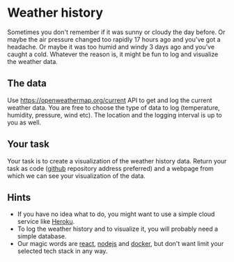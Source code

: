 # Weather history

Sometimes you don't remember if it was sunny or cloudy the day before. Or maybe the air pressure changed too rapidly 17 hours ago and you've got a headache. Or maybe it was too humid and windy 3 days ago and you’ve caught a cold. Whatever the reason is, it might be fun to log and visualize the weather data.

## The data

Use https://openweathermap.org/current API to get and log the current weather data. You are free to choose the type of data to log (temperature, humidity, pressure, wind etc). The location and the logging interval is up to you as well. 

## Your task

Your task is to create a visualization of the weather history data. Return your task as code ([github](https://www.github.com) repository address preferred) and a webpage from which we can see your visualization of the data.

## Hints

* If you have no idea what to do, you might want to use a simple cloud service like [Heroku](https://www.heroku.com/).
* To log the weather history and to visualize it, you will probably need a simple database.
* Our magic words are [react](https://reactjs.org/), [nodejs](https://nodejs.org) and [docker](https://www.docker.com/), but don't want limit your selected tech stack in any way.
